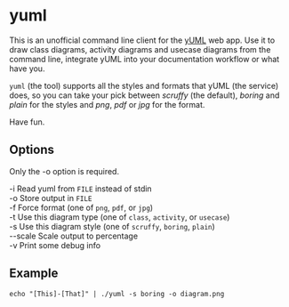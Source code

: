 # yuml

This is an unofficial command line client for the [yUML](http://yuml.me) web
app. Use it to draw class diagrams, activity diagrams and usecase diagrams
from the command line, integrate yUML into your documentation workflow or what
have you.

`yuml` (the tool) supports all the styles and formats that yUML (the service)
does, so you can take your pick between *scruffy* (the default), *boring* and
*plain* for the styles and *png*, *pdf* or *jpg* for the format.

Have fun.

## Options

Only the -o option is required.

-i Read yuml from `FILE` instead of stdin  
-o Store output in `FILE`  
-f Force format (one of `png`, `pdf`, or `jpg`)  
-t Use this diagram type (one of `class`, `activity`, or `usecase`)  
-s Use this diagram style (one of `scruffy`, `boring`, `plain`)  
--scale Scale output to percentage  
-v Print some debug info

## Example

    echo "[This]-[That]" | ./yuml -s boring -o diagram.png
